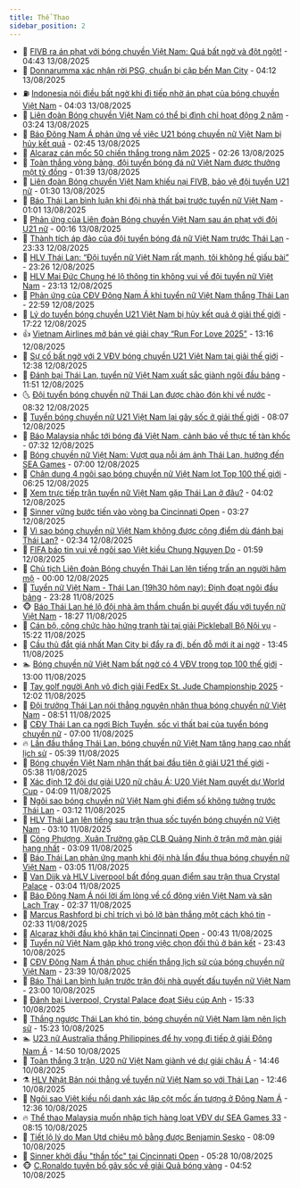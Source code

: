 ```yaml
---
title: Thể Thao
sidebar_position: 2
---
```


<!-- dantri-the-thao:START -->
- 🎡 [FIVB ra án phạt với bóng chuyền Việt Nam: Quá bất ngờ và đột ngột!](https://dantri.com.vn/the-thao/fivb-ra-an-phat-voi-bong-chuyen-viet-nam-qua-bat-ngo-va-dot-ngot-20250813114306685.htm) - 04:43 13/08/2025
- 💯 [Donnarumma xác nhận rời PSG, chuẩn bị cập bến Man City](https://dantri.com.vn/the-thao/donnarumma-xac-nhan-roi-psg-chuan-bi-cap-ben-man-city-20250813111218347.htm) - 04:12 13/08/2025
- ⛽️ [Indonesia nói điều bất ngờ khi đi tiếp nhờ án phạt của bóng chuyền Việt Nam](https://dantri.com.vn/the-thao/indonesia-noi-dieu-bat-ngo-khi-di-tiep-nho-an-phat-cua-bong-chuyen-viet-nam-20250813103612983.htm) - 04:03 13/08/2025
- 💃 [Liên đoàn Bóng chuyền Việt Nam có thể bị đình chỉ hoạt động 2 năm](https://dantri.com.vn/the-thao/lien-doan-bong-chuyen-viet-nam-co-the-bi-dinh-chi-hoat-dong-2-nam-20250813102318478.htm) - 03:24 13/08/2025
- 🌈 [Báo Đông Nam Á phản ứng về việc U21 bóng chuyền nữ Việt Nam bị hủy kết quả](https://dantri.com.vn/the-thao/bao-dong-nam-a-phan-ung-ve-viec-u21-bong-chuyen-nu-viet-nam-bi-huy-ket-qua-20250813092313748.htm) - 02:45 13/08/2025
- 🦅 [Alcaraz cán mốc 50 chiến thắng trong năm 2025](https://dantri.com.vn/the-thao/alcaraz-can-moc-50-chien-thang-trong-nam-2025-20250813092620599.htm) - 02:26 13/08/2025
- 🌝 [Toàn thắng vòng bảng, đội tuyển bóng đá nữ Việt Nam được thưởng một tỷ đồng](https://dantri.com.vn/the-thao/toan-thang-vong-bang-doi-tuyen-bong-da-nu-viet-nam-duoc-thuong-mot-ty-dong-20250813083259380.htm) - 01:39 13/08/2025
- 🚀 [Liên đoàn Bóng chuyền Việt Nam khiếu nại FIVB, bảo vệ đội tuyển U21 nữ](https://dantri.com.vn/the-thao/lien-doan-bong-chuyen-viet-nam-khieu-nai-fivb-bao-ve-doi-tuyen-u21-nu-20250813083030276.htm) - 01:30 13/08/2025
- 🎉 [Báo Thái Lan bình luận khi đội nhà thất bại trước tuyển nữ Việt Nam](https://dantri.com.vn/the-thao/bao-thai-lan-binh-luan-khi-doi-nha-that-bai-truoc-tuyen-nu-viet-nam-20250813001921408.htm) - 01:01 13/08/2025
- 📝 [Phản ứng của Liên đoàn Bóng chuyền Việt Nam sau án phạt với đội U21 nữ](https://dantri.com.vn/the-thao/phan-ung-cua-lien-doan-bong-chuyen-viet-nam-sau-an-phat-voi-doi-u21-nu-20250813071610179.htm) - 00:16 13/08/2025
- 🦄 [Thành tích áp đảo của đội tuyển bóng đá nữ Việt Nam trước Thái Lan](https://dantri.com.vn/the-thao/thanh-tich-ap-dao-cua-doi-tuyen-bong-da-nu-viet-nam-truoc-thai-lan-20250813010540176.htm) - 23:33 12/08/2025
- 🎉 [HLV Thái Lan: “Đội tuyển nữ Việt Nam rất mạnh, tôi không hề giấu bài”](https://dantri.com.vn/the-thao/hlv-thai-lan-doi-tuyen-nu-viet-nam-rat-manh-toi-khong-he-giau-bai-20250812235308133.htm) - 23:26 12/08/2025
- 💼 [HLV Mai Đức Chung hé lộ thông tin không vui về đội tuyển nữ Việt Nam](https://dantri.com.vn/the-thao/hlv-mai-duc-chung-he-lo-thong-tin-khong-vui-ve-doi-tuyen-nu-viet-nam-20250812232418400.htm) - 23:13 12/08/2025
- 🤡 [Phản ứng của CĐV Đông Nam Á khi tuyển nữ Việt Nam thắng Thái Lan](https://dantri.com.vn/the-thao/phan-ung-cua-cdv-dong-nam-a-khi-tuyen-nu-viet-nam-thang-thai-lan-20250812233313917.htm) - 22:59 12/08/2025
- 🦆 [Lý do tuyển bóng chuyền U21 Việt Nam bị hủy kết quả ở giải thế giới](https://dantri.com.vn/the-thao/ly-do-tuyen-bong-chuyen-u21-viet-nam-bi-huy-ket-qua-o-giai-the-gioi-20250813001956705.htm) - 17:22 12/08/2025
- 👍 [Vietnam Airlines mở bán vé giải chạy “Run For Love 2025”](https://dantri.com.vn/the-thao/vietnam-airlines-mo-ban-ve-giai-chay-run-for-love-2025-20250812195452792.htm) - 13:16 12/08/2025
- 💼 [Sự cố bất ngờ với 2 VĐV bóng chuyền U21 Việt Nam tại giải thế giới](https://dantri.com.vn/the-thao/su-co-bat-ngo-voi-2-vdv-bong-chuyen-u21-viet-nam-tai-giai-the-gioi-20250812203937556.htm) - 12:38 12/08/2025
- 🦒 [Đánh bại Thái Lan, tuyển nữ Việt Nam xuất sắc giành ngôi đầu bảng](https://dantri.com.vn/the-thao/danh-bai-thai-lan-tuyen-nu-viet-nam-xuat-sac-gianh-ngoi-dau-bang-20250812185049987.htm) - 11:51 12/08/2025
- 🌜 [Đội tuyển bóng chuyền nữ Thái Lan được chào đón khi về nước](https://dantri.com.vn/the-thao/doi-tuyen-bong-chuyen-nu-thai-lan-duoc-chao-don-khi-ve-nuoc-20250812152409712.htm) - 08:32 12/08/2025
- 🦆 [Tuyển bóng chuyền nữ U21 Việt Nam lại gây sốc ở giải thế giới](https://dantri.com.vn/the-thao/tuyen-bong-chuyen-nu-u21-viet-nam-lai-gay-soc-o-giai-the-gioi-20250812151737203.htm) - 08:07 12/08/2025
- 💪 [Báo Malaysia nhắc tới bóng đá Việt Nam, cảnh báo về thực tế tàn khốc](https://dantri.com.vn/the-thao/bao-malaysia-nhac-toi-bong-da-viet-nam-canh-bao-ve-thuc-te-tan-khoc-20250812143159189.htm) - 07:32 12/08/2025
- 🧠 [Bóng chuyền nữ Việt Nam: Vượt qua nỗi ám ảnh Thái Lan, hướng đến SEA Games](https://dantri.com.vn/the-thao/bong-chuyen-nu-viet-nam-vuot-qua-noi-am-anh-thai-lan-huong-den-sea-games-20250811143707670.htm) - 07:00 12/08/2025
- 🦄 [Chân dung 4 ngôi sao bóng chuyền nữ Việt Nam lọt Top 100 thế giới](https://dantri.com.vn/the-thao/chan-dung-4-ngoi-sao-bong-chuyen-nu-viet-nam-lot-top-100-the-gioi-20250812131417838.htm) - 06:25 12/08/2025
- 🥸 [Xem trực tiếp trận tuyển nữ Việt Nam gặp Thái Lan ở đâu?](https://dantri.com.vn/the-thao/xem-truc-tiep-tran-tuyen-nu-viet-nam-gap-thai-lan-o-dau-20250812110227812.htm) - 04:02 12/08/2025
- 🤠 [Sinner vững bước tiến vào vòng ba Cincinnati Open](https://dantri.com.vn/the-thao/sinner-vung-buoc-tien-vao-vong-ba-cincinnati-open-20250812102712551.htm) - 03:27 12/08/2025
- 👺 [Vì sao bóng chuyền nữ Việt Nam không được cộng điểm dù đánh bại Thái Lan?](https://dantri.com.vn/the-thao/vi-sao-bong-chuyen-nu-viet-nam-khong-duoc-cong-diem-du-danh-bai-thai-lan-20250812092733328.htm) - 02:34 12/08/2025
- 📝 [FIFA báo tin vui về ngôi sao Việt kiều Chung Nguyen Do](https://dantri.com.vn/the-thao/fifa-bao-tin-vui-ve-ngoi-sao-viet-kieu-chung-nguyen-do-20250812085013899.htm) - 01:59 12/08/2025
- 🦆 [Chủ tịch Liên đoàn Bóng chuyền Thái Lan lên tiếng trấn an người hâm mộ](https://dantri.com.vn/the-thao/chu-tich-lien-doan-bong-chuyen-thai-lan-len-tieng-tran-an-nguoi-ham-mo-20250812000108520.htm) - 00:00 12/08/2025
- 🥳 [Tuyển nữ Việt Nam - Thái Lan &lpar;19h30 hôm nay&rpar;: Định đoạt ngôi đầu bảng](https://dantri.com.vn/the-thao/tuyen-nu-viet-nam-thai-lan-19h30-hom-nay-dinh-doat-ngoi-dau-bang-20250811223835228.htm) - 23:28 11/08/2025
- 🐵 [Báo Thái Lan hé lộ đội nhà âm thầm chuẩn bị quyết đấu với tuyển nữ Việt Nam](https://dantri.com.vn/the-thao/bao-thai-lan-he-lo-doi-nha-am-tham-chuan-bi-quyet-dau-voi-tuyen-nu-viet-nam-20250811231726474.htm) - 18:27 11/08/2025
- 🤩 [Cán bộ, công chức hào hứng tranh tài tại giải Pickleball Bộ Nội vụ](https://dantri.com.vn/the-thao/can-bo-cong-chuc-hao-hung-tranh-tai-tai-giai-pickleball-bo-noi-vu-20250811231532534.htm) - 15:22 11/08/2025
- 🤠 [Cầu thủ đắt giá nhất Man City bị đẩy ra đi, bến đỗ mới ít ai ngờ](https://dantri.com.vn/the-thao/cau-thu-dat-gia-nhat-man-city-bi-day-ra-di-ben-do-moi-it-ai-ngo-20250811204525621.htm) - 13:45 11/08/2025
- 🏊 [Bóng chuyền nữ Việt Nam bất ngờ có 4 VĐV trong top 100 thế giới](https://dantri.com.vn/the-thao/bong-chuyen-nu-viet-nam-bat-ngo-co-4-vdv-trong-top-100-the-gioi-20250811193028558.htm) - 13:00 11/08/2025
- 🗽 [Tay golf người Anh vô địch giải FedEx St. Jude Championship 2025](https://dantri.com.vn/the-thao/tay-golf-nguoi-anh-vo-dich-giai-fedex-st-jude-championship-2025-20250811145907132.htm) - 12:02 11/08/2025
- 🚀 [Đội trưởng Thái Lan nói thẳng nguyên nhân thua bóng chuyền nữ Việt Nam](https://dantri.com.vn/the-thao/doi-truong-thai-lan-noi-thang-nguyen-nhan-thua-bong-chuyen-nu-viet-nam-20250811154640665.htm) - 08:51 11/08/2025
- 🎉 [CĐV Thái Lan ca ngợi Bích Tuyền, sốc vì thất bại của tuyển bóng chuyền nữ](https://dantri.com.vn/the-thao/cdv-thai-lan-ca-ngoi-bich-tuyen-soc-vi-that-bai-cua-tuyen-bong-chuyen-nu-20250811122017553.htm) - 07:00 11/08/2025
- 🔥 [Lần đầu thắng Thái Lan, bóng chuyền nữ Việt Nam tăng hạng cao nhất lịch sử](https://dantri.com.vn/the-thao/lan-dau-thang-thai-lan-bong-chuyen-nu-viet-nam-tang-hang-cao-nhat-lich-su-20250811120315926.htm) - 05:39 11/08/2025
- 🎉 [Bóng chuyền Việt Nam nhận thất bại đầu tiên ở giải U21 thế giới](https://dantri.com.vn/the-thao/bong-chuyen-viet-nam-nhan-that-bai-dau-tien-o-giai-u21-the-gioi-20250811123848780.htm) - 05:38 11/08/2025
- 🎡 [Xác định 12 đội dự giải U20 nữ châu Á: U20 Việt Nam quyết dự World Cup](https://dantri.com.vn/the-thao/xac-dinh-12-doi-du-giai-u20-nu-chau-a-u20-viet-nam-quyet-du-world-cup-20250811110939042.htm) - 04:09 11/08/2025
- 🐻 [Ngôi sao bóng chuyền nữ Việt Nam ghi điểm số không tưởng trước Thái Lan](https://dantri.com.vn/the-thao/ngoi-sao-bong-chuyen-nu-viet-nam-ghi-diem-so-khong-tuong-truoc-thai-lan-20250811093828526.htm) - 03:12 11/08/2025
- 🌊 [HLV Thái Lan lên tiếng sau trận thua sốc tuyển bóng chuyền nữ Việt Nam](https://dantri.com.vn/the-thao/hlv-thai-lan-len-tieng-sau-tran-thua-soc-tuyen-bong-chuyen-nu-viet-nam-20250811100033675.htm) - 03:10 11/08/2025
- 💃 [Công Phượng, Xuân Trường gặp CLB Quảng Ninh ở trận mở màn giải hạng nhất](https://dantri.com.vn/the-thao/cong-phuong-xuan-truong-gap-clb-quang-ninh-o-tran-mo-man-giai-hang-nhat-20250811135301003.htm) - 03:09 11/08/2025
- 🤔 [Báo Thái Lan phản ứng mạnh khi đội nhà lần đầu thua bóng chuyền nữ Việt Nam](https://dantri.com.vn/the-thao/bao-thai-lan-phan-ung-manh-khi-doi-nha-lan-dau-thua-bong-chuyen-nu-viet-nam-20250811095904355.htm) - 03:05 11/08/2025
- 🤭 [Van Dijk và HLV Liverpool bất đồng quan điểm sau trận thua Crystal Palace](https://dantri.com.vn/the-thao/van-dijk-va-hlv-liverpool-bat-dong-quan-diem-sau-tran-thua-crystal-palace-20250811094707235.htm) - 03:04 11/08/2025
- 👹 [Báo Đông Nam Á nói lời ấm lòng về cổ động viên Việt Nam và sân Lạch Tray](https://dantri.com.vn/the-thao/bao-dong-nam-a-noi-loi-am-long-ve-co-dong-vien-viet-nam-va-san-lach-tray-20250810222713849.htm) - 02:37 11/08/2025
- 🗽 [Marcus Rashford bị chỉ trích vì bỏ lỡ bàn thắng một cách khó tin](https://dantri.com.vn/the-thao/marcus-rashford-bi-chi-trich-vi-bo-lo-ban-thang-mot-cach-kho-tin-20250811074120436.htm) - 02:33 11/08/2025
- 🥳 [Alcaraz khởi đầu khó khăn tại Cincinnati Open](https://dantri.com.vn/the-thao/alcaraz-khoi-dau-kho-khan-tai-cincinnati-open-20250811074320864.htm) - 00:43 11/08/2025
- 💃 [Tuyển nữ Việt Nam gặp khó trong việc chọn đối thủ ở bán kết](https://dantri.com.vn/the-thao/tuyen-nu-viet-nam-gap-kho-trong-viec-chon-doi-thu-o-ban-ket-20250810232945264.htm) - 23:43 10/08/2025
- 🧰 [CĐV Đông Nam Á thán phục chiến thắng lịch sử của bóng chuyền nữ Việt Nam](https://dantri.com.vn/the-thao/cdv-dong-nam-a-than-phuc-chien-thang-lich-su-cua-bong-chuyen-nu-viet-nam-20250811001538439.htm) - 23:39 10/08/2025
- 💪 [Báo Thái Lan bình luận trước trận đội nhà quyết đấu tuyển nữ Việt Nam](https://dantri.com.vn/the-thao/bao-thai-lan-binh-luan-truoc-tran-doi-nha-quyet-dau-tuyen-nu-viet-nam-20250810170649932.htm) - 23:00 10/08/2025
- 🚀 [Đánh bại Liverpool, Crystal Palace đoạt Siêu cúp Anh](https://dantri.com.vn/the-thao/danh-bai-liverpool-crystal-palace-doat-sieu-cup-anh-20250810210034817.htm) - 15:33 10/08/2025
- 🤠 [Thắng ngược Thái Lan khó tin, bóng chuyền nữ Việt Nam làm nên lịch sử](https://dantri.com.vn/the-thao/thang-nguoc-thai-lan-kho-tin-bong-chuyen-nu-viet-nam-lam-nen-lich-su-20250810222328274.htm) - 15:23 10/08/2025
- 🏊 [U23 nữ Australia thắng Philippines để hy vọng đi tiếp ở giải Đông Nam Á](https://dantri.com.vn/the-thao/u23-nu-australia-thang-philippines-de-hy-vong-di-tiep-o-giai-dong-nam-a-20250810214729144.htm) - 14:50 10/08/2025
- 🦄 [Toàn thắng 3 trận, U20 nữ Việt Nam giành vé dự giải châu Á](https://dantri.com.vn/the-thao/toan-thang-3-tran-u20-nu-viet-nam-gianh-ve-du-giai-chau-a-20250810214439389.htm) - 14:46 10/08/2025
- ⚗️ [HLV Nhật Bản nói thẳng về tuyển nữ Việt Nam so với Thái Lan](https://dantri.com.vn/the-thao/hlv-nhat-ban-noi-thang-ve-tuyen-nu-viet-nam-so-voi-thai-lan-20250810194649132.htm) - 12:46 10/08/2025
- 🥷 [Ngôi sao Việt kiều nổi danh xác lập cột mốc ấn tượng ở Đông Nam Á](https://dantri.com.vn/the-thao/ngoi-sao-viet-kieu-noi-danh-xac-lap-cot-moc-an-tuong-o-dong-nam-a-20250810192444232.htm) - 12:36 10/08/2025
- 🔥 [Thể thao Malaysia muốn nhập tịch hàng loạt VĐV dự SEA Games 33](https://dantri.com.vn/the-thao/the-thao-malaysia-muon-nhap-tich-hang-loat-vdv-du-sea-games-33-20250810132225521.htm) - 08:15 10/08/2025
- 🦅 [Tiết lộ lý do Man Utd chiêu mộ bằng được Benjamin Sesko](https://dantri.com.vn/the-thao/tiet-lo-ly-do-man-utd-chieu-mo-bang-duoc-benjamin-sesko-20250810084459153.htm) - 08:09 10/08/2025
- 🌝 [Sinner khởi đầu &quot;thần tốc&quot; tại Cincinnati Open](https://dantri.com.vn/the-thao/sinner-khoi-dau-than-toc-tai-cincinnati-open-20250810122752791.htm) - 05:28 10/08/2025
- 🐵 [C.Ronaldo tuyên bố gây sốc về giải Quả bóng vàng](https://dantri.com.vn/the-thao/cronaldo-tuyen-bo-gay-soc-ve-giai-qua-bong-vang-20250810115159378.htm) - 04:52 10/08/2025<!-- dantri-the-thao:END -->
